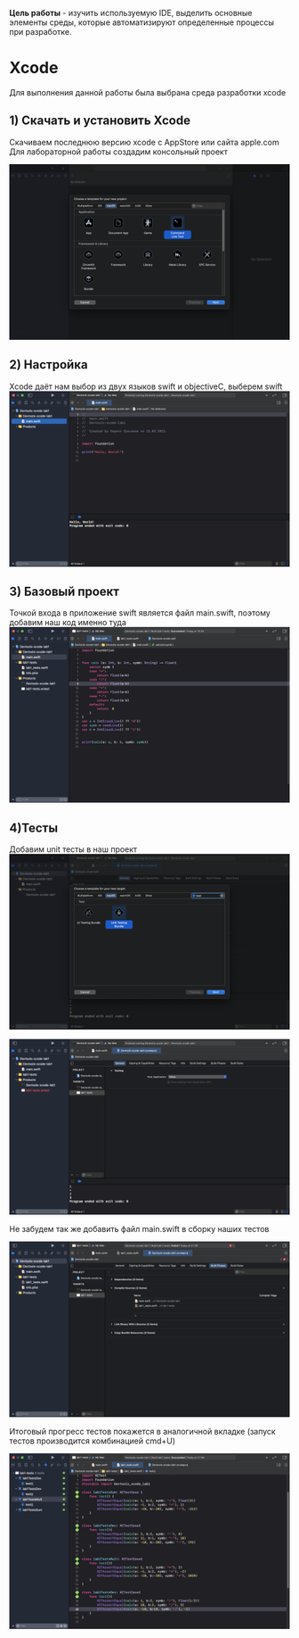 **Цель работы** - изучить используемую IDE, выделить основные элементы среды, которые автоматизируют определенные процессы при разработке.

# Xcode
Для выполнения данной работы была выбрана среда разработки xcode

## 1) Скачать и установить Xcode
Скачиваем последнюю версию xcode с AppStore или сайта apple.com
Для лабораторной работы создадим консольный проект

 ![](https://github.com/bigfirestart/DevTools-Is-S4/blob/main/lab1/Devtools-xcode-lab1/sources/%D0%A1%D0%BD%D0%B8%D0%BC%D0%BE%D0%BA%20%D1%8D%D0%BA%D1%80%D0%B0%D0%BD%D0%B0%202021-03-15%20%D0%B2%2021.19.32.png)
 
 ## 2) Настройка
 Xcode даёт нам выбор из двух языков swift и objectiveC, выберем swift
 ![](https://github.com/bigfirestart/DevTools-Is-S4/blob/main/lab1/Devtools-xcode-lab1/sources/%D0%A1%D0%BD%D0%B8%D0%BC%D0%BE%D0%BA%20%D1%8D%D0%BA%D1%80%D0%B0%D0%BD%D0%B0%202021-03-15%20%D0%B2%2021.21.25.png)
 
 ## 3) Базовый проект
 Точкой входа в приложение swift является файл main.swift, поэтому добавим наш код именно туда 
 ![](https://github.com/bigfirestart/DevTools-Is-S4/blob/main/lab1/Devtools-xcode-lab1/sources/%D0%A1%D0%BD%D0%B8%D0%BC%D0%BE%D0%BA%20%D1%8D%D0%BA%D1%80%D0%B0%D0%BD%D0%B0%202021-03-16%20%D0%B2%2011.13.16.png)
 
 ## 4)Тесты
 Добавим unit тесты в наш проект
 ![](https://github.com/bigfirestart/DevTools-Is-S4/blob/main/lab1/Devtools-xcode-lab1/sources/%D0%A1%D0%BD%D0%B8%D0%BC%D0%BE%D0%BA%20%D1%8D%D0%BA%D1%80%D0%B0%D0%BD%D0%B0%202021-03-15%20%D0%B2%2021.30.51.png)
 
 ![](https://github.com/bigfirestart/DevTools-Is-S4/blob/main/lab1/Devtools-xcode-lab1/sources/%D0%A1%D0%BD%D0%B8%D0%BC%D0%BE%D0%BA%20%D1%8D%D0%BA%D1%80%D0%B0%D0%BD%D0%B0%202021-03-15%20%D0%B2%2021.31.03.png)
 
 Не забудем так же добавить файл main.swift в сборку наших тестов
  
 ![](https://github.com/bigfirestart/DevTools-Is-S4/blob/main/lab1/Devtools-xcode-lab1/sources/%D0%A1%D0%BD%D0%B8%D0%BC%D0%BE%D0%BA%20%D1%8D%D0%BA%D1%80%D0%B0%D0%BD%D0%B0%202021-03-15%20%D0%B2%2021.37.13.png)

 Итоговый прогресс тестов покажется в аналогичной вкладке (запуск тестов производится комбинацией cmd+U)
 
 ![](https://github.com/bigfirestart/DevTools-Is-S4/blob/main/lab1/Devtools-xcode-lab1/sources/%D0%A1%D0%BD%D0%B8%D0%BC%D0%BE%D0%BA%20%D1%8D%D0%BA%D1%80%D0%B0%D0%BD%D0%B0%202021-03-15%20%D0%B2%2021.59.19.png)
